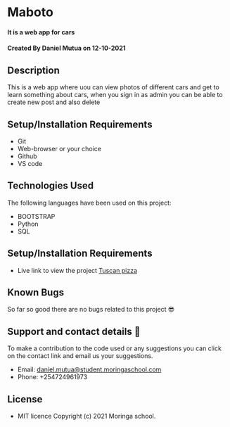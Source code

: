 # Maboto 
#### It is a web app for cars
#### Created By Daniel Mutua on 12-10-2021
## Description
This is a web app where uou can view photos of different cars and get to learn something about cars, when you sign in as admin you can be able to create new post and also delete
## Setup/Installation Requirements
* Git
* Web-browser or your choice
* Github
* VS code
## Technologies Used
 The following languages have been used on this project:
 
 * BOOTSTRAP
 * Python
 * SQL

## Setup/Installation Requirements

* Live link to view the project <a href="#">Tuscan pizza</a>



## Known Bugs
 So far so good there are no bugs related to this project 😎
## Support and contact details 🙂
To make a contribution to the code used or any suggestions you can click on the contact link and email us your suggestions.
* Email: daniel.mutua@student.moringaschool.com
* Phone: +254724961973
## License
* MIT licence Copyright (c) 2021 Moringa school.